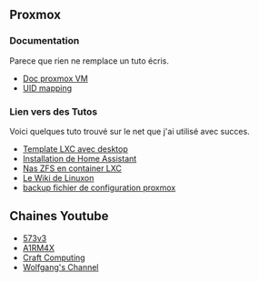 

## Proxmox

### Documentation 

Parece que rien ne remplace un tuto écris. 

- [Doc proxmox VM](https://pve.proxmox.com/pve-docs/pve-admin-guide.html#qm_virtual_machines_settings)
- [UID mapping](https://itsembedded.com/sysadmin/proxmox_bind_unprivileged_lxc/)

### Lien vers des Tutos

Voici quelques tuto trouvé sur le net que j'ai utilisé avec succes. 

- [Template LXC avec desktop](https://forum.proxmox.com/threads/how-to-create-a-template-for-lxc-ubuntu-desktop-with-sound.73695/)
- [Installation de Home Assistant](https://forum.proxmox.com/threads/guide-install-home-assistant-os-in-a-vm.143251/)
- [Nas ZFS en container LXC](https://www.youtube.com/watch?si=uNb3HVNwdK8xJMQQ&v=I7nfSCNKeck&feature=youtu.be)
- [Le Wiki de Linuxon](https://wiki.julien68.fr/)
- [backup fichier de configuration proxmox](https://blog.johnsonpremier.net/backup_restore_proxmox_config_/)

## Chaines Youtube

- [573v3](https://www.youtube.com/@513v3/)
- [A1RM4X](https://www.youtube.com/@A1RM4X)
- [Craft Computing](https://www.youtube.com/@CraftComputing)
- [Wolfgang's Channel](https://www.youtube.com/@WolfgangsChannel)

